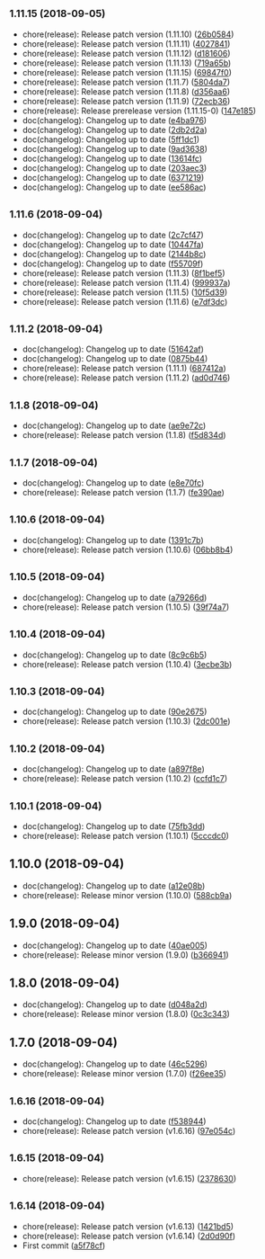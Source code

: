 ## <small>1.11.15 (2018-09-05)</small>

* chore(release): Release patch version (1.11.10) ([26b0584](https://github.com/narendhar11/gulp-release/commit/26b0584))
* chore(release): Release patch version (1.11.11) ([4027841](https://github.com/narendhar11/gulp-release/commit/4027841))
* chore(release): Release patch version (1.11.12) ([d181606](https://github.com/narendhar11/gulp-release/commit/d181606))
* chore(release): Release patch version (1.11.13) ([719a65b](https://github.com/narendhar11/gulp-release/commit/719a65b))
* chore(release): Release patch version (1.11.15) ([69847f0](https://github.com/narendhar11/gulp-release/commit/69847f0))
* chore(release): Release patch version (1.11.7) ([5804da7](https://github.com/narendhar11/gulp-release/commit/5804da7))
* chore(release): Release patch version (1.11.8) ([d356aa6](https://github.com/narendhar11/gulp-release/commit/d356aa6))
* chore(release): Release patch version (1.11.9) ([72ecb36](https://github.com/narendhar11/gulp-release/commit/72ecb36))
* chore(release): Release prerelease version (1.11.15-0) ([147e185](https://github.com/narendhar11/gulp-release/commit/147e185))
* doc(changelog): Changelog up to date ([e4ba976](https://github.com/narendhar11/gulp-release/commit/e4ba976))
* doc(changelog): Changelog up to date ([2db2d2a](https://github.com/narendhar11/gulp-release/commit/2db2d2a))
* doc(changelog): Changelog up to date ([5ff1dc1](https://github.com/narendhar11/gulp-release/commit/5ff1dc1))
* doc(changelog): Changelog up to date ([9ad3638](https://github.com/narendhar11/gulp-release/commit/9ad3638))
* doc(changelog): Changelog up to date ([13614fc](https://github.com/narendhar11/gulp-release/commit/13614fc))
* doc(changelog): Changelog up to date ([203aec3](https://github.com/narendhar11/gulp-release/commit/203aec3))
* doc(changelog): Changelog up to date ([6371219](https://github.com/narendhar11/gulp-release/commit/6371219))
* doc(changelog): Changelog up to date ([ee586ac](https://github.com/narendhar11/gulp-release/commit/ee586ac))



## <small>1.11.6 (2018-09-04)</small>

* doc(changelog): Changelog up to date ([2c7cf47](https://github.com/narendhar11/gulp-release/commit/2c7cf47))
* doc(changelog): Changelog up to date ([10447fa](https://github.com/narendhar11/gulp-release/commit/10447fa))
* doc(changelog): Changelog up to date ([2144b8c](https://github.com/narendhar11/gulp-release/commit/2144b8c))
* doc(changelog): Changelog up to date ([f55709f](https://github.com/narendhar11/gulp-release/commit/f55709f))
* chore(release): Release patch version (1.11.3) ([8f1bef5](https://github.com/narendhar11/gulp-release/commit/8f1bef5))
* chore(release): Release patch version (1.11.4) ([999937a](https://github.com/narendhar11/gulp-release/commit/999937a))
* chore(release): Release patch version (1.11.5) ([10f5d39](https://github.com/narendhar11/gulp-release/commit/10f5d39))
* chore(release): Release patch version (1.11.6) ([e7df3dc](https://github.com/narendhar11/gulp-release/commit/e7df3dc))



## <small>1.11.2 (2018-09-04)</small>

* doc(changelog): Changelog up to date ([51642af](https://github.com/narendhar11/gulp-release/commit/51642af))
* doc(changelog): Changelog up to date ([0875b44](https://github.com/narendhar11/gulp-release/commit/0875b44))
* chore(release): Release patch version (1.11.1) ([687412a](https://github.com/narendhar11/gulp-release/commit/687412a))
* chore(release): Release patch version (1.11.2) ([ad0d746](https://github.com/narendhar11/gulp-release/commit/ad0d746))



## <small>1.1.8 (2018-09-04)</small>

* doc(changelog): Changelog up to date ([ae9e72c](https://github.com/narendhar11/gulp-release/commit/ae9e72c))
* chore(release): Release patch version (1.1.8) ([f5d834d](https://github.com/narendhar11/gulp-release/commit/f5d834d))



## <small>1.1.7 (2018-09-04)</small>

* doc(changelog): Changelog up to date ([e8e70fc](https://github.com/narendhar11/gulp-release/commit/e8e70fc))
* chore(release): Release patch version (1.1.7) ([fe390ae](https://github.com/narendhar11/gulp-release/commit/fe390ae))



## <small>1.10.6 (2018-09-04)</small>

* doc(changelog): Changelog up to date ([1391c7b](https://github.com/narendhar11/gulp-release/commit/1391c7b))
* chore(release): Release patch version (1.10.6) ([06bb8b4](https://github.com/narendhar11/gulp-release/commit/06bb8b4))



## <small>1.10.5 (2018-09-04)</small>

* doc(changelog): Changelog up to date ([a79266d](https://github.com/narendhar11/gulp-release/commit/a79266d))
* chore(release): Release patch version (1.10.5) ([39f74a7](https://github.com/narendhar11/gulp-release/commit/39f74a7))



## <small>1.10.4 (2018-09-04)</small>

* doc(changelog): Changelog up to date ([8c9c6b5](https://github.com/narendhar11/gulp-release/commit/8c9c6b5))
* chore(release): Release patch version (1.10.4) ([3ecbe3b](https://github.com/narendhar11/gulp-release/commit/3ecbe3b))



## <small>1.10.3 (2018-09-04)</small>

* doc(changelog): Changelog up to date ([90e2675](https://github.com/narendhar11/gulp-release/commit/90e2675))
* chore(release): Release patch version (1.10.3) ([2dc001e](https://github.com/narendhar11/gulp-release/commit/2dc001e))



## <small>1.10.2 (2018-09-04)</small>

* doc(changelog): Changelog up to date ([a897f8e](https://github.com/narendhar11/gulp-release/commit/a897f8e))
* chore(release): Release patch version (1.10.2) ([ccfd1c7](https://github.com/narendhar11/gulp-release/commit/ccfd1c7))



## <small>1.10.1 (2018-09-04)</small>

* doc(changelog): Changelog up to date ([75fb3dd](https://github.com/narendhar11/gulp-release/commit/75fb3dd))
* chore(release): Release patch version (1.10.1) ([5cccdc0](https://github.com/narendhar11/gulp-release/commit/5cccdc0))



## 1.10.0 (2018-09-04)

* doc(changelog): Changelog up to date ([a12e08b](https://github.com/narendhar11/gulp-release/commit/a12e08b))
* chore(release): Release minor version (1.10.0) ([588cb9a](https://github.com/narendhar11/gulp-release/commit/588cb9a))



## 1.9.0 (2018-09-04)

* doc(changelog): Changelog up to date ([40ae005](https://github.com/narendhar11/gulp-release/commit/40ae005))
* chore(release): Release minor version (1.9.0) ([b366941](https://github.com/narendhar11/gulp-release/commit/b366941))



## 1.8.0 (2018-09-04)

* doc(changelog): Changelog up to date ([d048a2d](https://github.com/narendhar11/gulp-release/commit/d048a2d))
* chore(release): Release minor version (1.8.0) ([0c3c343](https://github.com/narendhar11/gulp-release/commit/0c3c343))



## 1.7.0 (2018-09-04)

* doc(changelog): Changelog up to date ([46c5296](https://github.com/narendhar11/gulp-release/commit/46c5296))
* chore(release): Release minor version (1.7.0) ([f26ee35](https://github.com/narendhar11/gulp-release/commit/f26ee35))



## <small>1.6.16 (2018-09-04)</small>

* doc(changelog): Changelog up to date ([f538944](https://github.com/narendhar11/gulp-release/commit/f538944))
* chore(release): Release patch version (v1.6.16) ([97e054c](https://github.com/narendhar11/gulp-release/commit/97e054c))



## <small>1.6.15 (2018-09-04)</small>

* chore(release): Release patch version (v1.6.15) ([2378630](https://github.com/narendhar11/gulp-release/commit/2378630))



## <small>1.6.14 (2018-09-04)</small>

* chore(release): Release patch version (v1.6.13) ([1421bd5](https://github.com/narendhar11/gulp-release/commit/1421bd5))
* chore(release): Release patch version (v1.6.14) ([2d0d90f](https://github.com/narendhar11/gulp-release/commit/2d0d90f))
* First commit ([a5f78cf](https://github.com/narendhar11/gulp-release/commit/a5f78cf))



